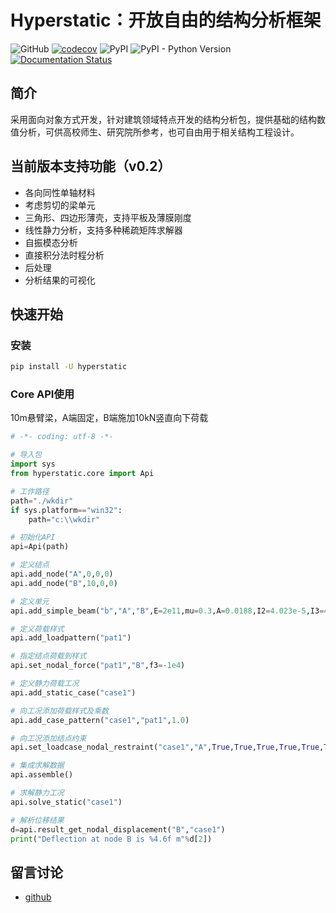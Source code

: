 # Hyperstatic：开放自由的结构分析框架

![GitHub](https://img.shields.io/github/license/zhuoju36/hyperstatic) [![codecov](https://codecov.io/gh/zhuoju36/Hyperstatic/branch/master/graph/badge.svg?token=4C6a6QwvKA)](https://codecov.io/gh/zhuoju36/Hyperstatic) ![PyPI](https://img.shields.io/pypi/v/hyperstatic) ![PyPI - Python Version](https://img.shields.io/pypi/pyversions/hyperstatic)
[![Documentation Status](https://readthedocs.org/projects/hyperstatic/badge/?version=latest)](https://hyperstatic.readthedocs.io/zh_CN/latest/?badge=latest)
## 简介
采用面向对象方式开发，针对建筑领域特点开发的结构分析包，提供基础的结构数值分析，可供高校师生、研究院所参考，也可自由用于相关结构工程设计。

## 当前版本支持功能（v0.2）

- 各向同性单轴材料
- 考虑剪切的梁单元
- 三角形、四边形薄壳，支持平板及薄膜刚度
- 线性静力分析，支持多种稀疏矩阵求解器
- 自振模态分析
- 直接积分法时程分析
- 后处理
- 分析结果的可视化

## 快速开始
### 安装
```bash
pip install -U hyperstatic
```

### Core API使用

10m悬臂梁，A端固定，B端施加10kN竖直向下荷载

```python
# -*- coding: utf-8 -*-

# 导入包
import sys
from hyperstatic.core import Api

# 工作路径
path="./wkdir"
if sys.platform=="win32":
    path="c:\\wkdir"

# 初始化API
api=Api(path)

# 定义结点
api.add_node("A",0,0,0)
api.add_node("B",10,0,0)

# 定义单元
api.add_simple_beam("b","A","B",E=2e11,mu=0.3,A=0.0188,I2=4.023e-5,I3=4.771e-4,J=4.133e-6,rho=7.85e10)

# 定义荷载样式
api.add_loadpattern("pat1")

# 指定结点荷载到样式
api.set_nodal_force("pat1","B",f3=-1e4)

# 定义静力荷载工况
api.add_static_case("case1")

# 向工况添加荷载样式及乘数
api.add_case_pattern("case1","pat1",1.0)

# 向工况添加结点约束
api.set_loadcase_nodal_restraint("case1","A",True,True,True,True,True,True)

# 集成求解数据
api.assemble()

# 求解静力工况
api.solve_static("case1")

# 解析位移结果
d=api.result_get_nodal_displacement("B","case1")
print("Deflection at node B is %4.6f m"%d[2])
```

## 留言讨论
- [github](https://github.com/zhuoju36)
